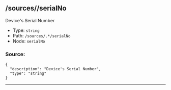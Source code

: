 ## /sources/<RegExp>/serialNo

Device's Serial Number

* Type: `string`
* Path: `/sources/.*/serialNo`
* Node: `serialNo`

### Source:
```
{
  "description": "Device's Serial Number",
  "type": "string"
}
```

---
